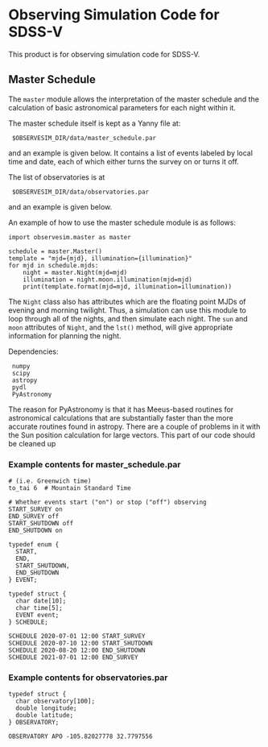 # Observing Simulation Code for SDSS-V

This product is for observing simulation code for SDSS-V.

## Master Schedule

The `master` module allows the interpretation of the master schedule and
the calculation of basic astronomical parameters for each night within
it.

The master schedule itself is kept as a Yanny file at:
```
 $OBSERVESIM_DIR/data/master_schedule.par
```
and an example is given below.  It contains a list of events labeled
by local time and date, each of which either turns the survey on or
turns it off.

The list of observatories is at 
```
 $OBSERVESIM_DIR/data/observatories.par
```
and an example is given below.

An example of how to use the master schedule module is as follows:

```
import observesim.master as master

schedule = master.Master()
template = "mjd={mjd}, illumination={illumination}"
for mjd in schedule.mjds:
    night = master.Night(mjd=mjd)
    illumination = night.moon.illumination(mjd=mjd)
    print(template.format(mjd=mjd, illumination=illumination))
```

The `Night` class also has attributes which are the floating point
MJDs of evening and morning twilight.  Thus, a simulation can use this
module to loop through all of the nights, and then simulate each
night. The `sun` and `moon` attributes of `Night`, and the `lst()`
method, will give appropriate information for planning the night.

Dependencies:
```
 numpy
 scipy
 astropy
 pydl
 PyAstronomy
```
The reason for PyAstronomy is that it has Meeus-based routines for
astronomical calculations that are substantially faster than the more
accurate routines found in astropy. There are a couple of problems in
it with the Sun position calculation for large vectors. This part of
our code should be cleaned up

### Example contents for master_schedule.par

```# Timezone offset in hours to apply to get to TAI
# (i.e. Greenwich time)
to_tai 6  # Mountain Standard Time

# Whether events start ("on") or stop ("off") observing
START_SURVEY on
END_SURVEY off
START_SHUTDOWN off
END_SHUTDOWN on

typedef enum {
  START,
  END,
  START_SHUTDOWN,
  END_SHUTDOWN
} EVENT;

typedef struct {
  char date[10];
  char time[5];
  EVENT event;
} SCHEDULE;

SCHEDULE 2020-07-01 12:00 START_SURVEY
SCHEDULE 2020-07-10 12:00 START_SHUTDOWN
SCHEDULE 2020-08-20 12:00 END_SHUTDOWN
SCHEDULE 2021-07-01 12:00 END_SURVEY
```

### Example contents for observatories.par

```
typedef struct {
  char observatory[100];
  double longitude;
  double latitude;
} OBSERVATORY;

OBSERVATORY APO -105.82027778 32.7797556
```
